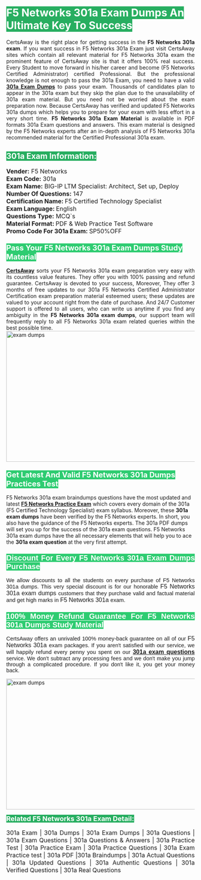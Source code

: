 <h1><span style="color:#ffffff"><strong><span style="background-color:#27ae60">F5 Networks 301a Exam Dumps An Ultimate Key To Success</span></strong></span></h1> <div style="text-align:justify">CertsAway is the right place for getting success in the <strong>F5 Networks 301a exam</strong>. If you want success in F5 Networks 301a Exam just visit CertsAway sites which contain all relevant material for F5 Networks 301a exam the prominent feature of CertsAway site is that it offers 100% real success. Every Student to move forward in his/her career and become (F5 Networks Certified Administrator) certified Professional. But the professional knowledge is not enough to pass the 301a Exam, you need to have a valid <a href="https://www.certsaway.com/f5-networks/301a-exam-dumps"><strong>301a Exam Dumps</strong></a> to pass your exam. Thousands of candidates plan to appear in the 301a exam but they skip the plan due to the unavailability of 301a exam material. But you need not be worried about the exam preparation now. Because CertsAway has verified and updated F5 Networks 301a dumps which helps you to prepare for your exam with less effort in a very short time. <strong>F5 Networks 301a Exam Material</strong> is available in PDF formats 301a Exam questions and answers. This exam material is designed by the F5 Networks experts after an in-depth analysis of F5 Networks 301a recommended material for the Certified Professional 301a exam.</div> <h2 style="text-align:justify"><span style="color:#ffffff"><span style="background-color:#27ae60">301a Exam Information:</span></span></h2> <p><span style="font-size:16px"><strong>Vender:</strong> F5 Networks<br /> <strong>Exam Code:</strong> 301a<br /> <strong>Exam Name:</strong> BIG-IP LTM Specialist: Architect, Set up, Deploy<br /> <strong>Number Of Questions:</strong> 147<br /> <strong>Certification Name: </strong>F5 Certified Technology Specialist<br /> <strong>Exam Language: </strong>English<br /> <strong>Questions Type:</strong> MCQ`s<br /> <strong>Material Format: </strong>PDF & Web Practice Test Software<br /> <strong>Promo Code For 301a Exam: </strong>SP50%OFF</span></p> <h3><span style="font-size:20px"><span style="color:#ffffff"><strong><span style="background-color:#2ecc71">Pass Your F5 Networks 301a Exam Dumps Study Material</span></strong></span></span></h3> <div style="text-align:justify"><a href=" https://www.certsaway.com/"><strong>CertsAway</strong></a> sorts your F5 Networks 301a exam preparation very easy with its countless value features. They offer you with 100% passing and refund guarantee. CertsAway is devoted to your success, Moreover, They offer 3 months of free updates to our 301a F5 Networks Certified Administrator Certification exam preparation material esteemed users; these updates are valued to your account right from the date of purchase. And 24/7 Customer support is offered to all users, who can write us anytime if you find any ambiguity in the <strong>F5 Networks 301a exam dumps</strong>, our support team will frequently reply to all F5 Networks 301a exam related queries within the best possible time.</div> <div style="text-align:justify"> </div> <div style="text-align:justify"><a href="https://www.certsaway.com/f5-networks/301a-exam-dumps" rel="no-follow"><img alt="exam dumps" src="https://www.certcollections.com/uploads/content/certsaway.png" style="height:350px; width:750px" /></a></div> <h3><span style="font-size:20px"><span style="color:#ffffff"><strong><span style="background-color:#2ecc71">Get Latest And Valid F5 Networks 301a Dumps Practices Test</span></strong></span></span></h3> <p>F5 Networks 301a exam braindumps questions have the most updated and latest <a href="https://www.certsaway.com/f5-networks-questions"><strong>F5 Networks Practice Exam</strong></a> which covers every domain of the 301a (F5 Certified Technology Specialist) exam syllabus. Moreover, these <strong>301a exam dumps</strong> have been verified by the F5 Networks experts. In short, you also have the guidance of the F5 Networks experts. The 301a PDF dumps will set you up for the success of the 301a exam questions. F5 Networks 301a exam dumps have the all necessary elements that will help you to ace the <strong>301a exam question</strong> at the very first attempt.</p> <h3 style="text-align:justify"><span style="font-size:20px"><span style="color:#ffffff"><strong><span style="font-family:Calibri,sans-serif"><span style="background-color:#2ecc71">Discount For Every </span><span style="background-color:#2ecc71">F5 Networks 301a Exam</span><span style="background-color:#2ecc71"> Dumps Purchase</span></span></strong></span></span></h3> <div style="text-align:justify"> <p><span style="font-size:11pt"><span style="font-family:Calibri,sans-serif">We allow discounts to all the students on every purchase of F5 Networks 301a dumps. This very special discount is for our honorable <span style="font-size:12.0pt"><span style="background-color:white">F5 Networks 301a exam dumps </span></span>customers that they purchase valid and factual material and get high marks in <span style="font-size:12.0pt"><span style="background-color:white">F5 Networks 301a </span></span>exam. </span></span></p> <h3><span style="font-size:20px"><span style="color:#ffffff"><strong><span style="font-family:Calibri,sans-serif"><span style="background-color:#2ecc71">100% Money Refund Guarantee For </span><span style="background-color:#2ecc71">F5 Networks 301a Dumps Study Material</span></span></strong></span></span></h3> <p><span style="font-size:11pt"><span style="font-family:Calibri,sans-serif">CertsAway offers an unrivaled 100% money-back guarantee on all of our <span style="font-size:12.0pt"><span style="background-color:white">F5 Networks 301a </span></span>exam packages. If you aren't satisfied with our service, we will happily refund every penny you spent on our <span style="font-size:12.0pt"><span style="background-color:white"><a href="https://www.certsaway.com/f5-networks/301a-exam-dumps"><strong>301a exam questions</strong></a> </span></span>service. We don't subtract any processing fees and we don't make you jump through a complicated procedure. If you don't like it, you get your money back.</span></span></p> <p><a href="https://www.certsaway.com/f5-networks/301a-exam-dumps" rel="no-follow"><img alt="exam dumps" src="https://www.certcollections.com/uploads/content/certsaway_(2)2.png" style="height:350px; width:750px" /></a></p> <p><span style="color:#ffffff"><strong><span style="font-size:18px"><span style="background-color:#27ae60">Related F5 Networks 301a Exam Detail:</span></span></strong></span><br /> <br /> <span style="font-size:16px">301a Exam | 301a Dumps | 301a Exam Dumps | 301a Questions | 301a Exam Questions | 301a Questions & Answers | 301a Practice Test | 301a Practice Exam | 301a Practice Questions | 301a Exam Practice test | 301a PDF |301a Braindumps | 301a Actual Questions | 301a Updated Questions | 301a Authentic Questions | 301a Verified Questions | 301a Real Questions</span></p> </div>
